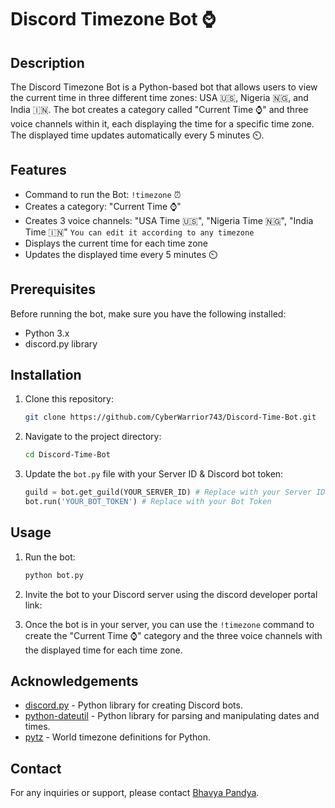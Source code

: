 # Discord Timezone Bot ⌚

## Description

The Discord Timezone Bot is a Python-based bot that allows users to view the current time in three different time zones: USA 🇺🇸, Nigeria 🇳🇬, and India 🇮🇳. The bot creates a category called "Current Time ⌚" and three voice channels within it, each displaying the time for a specific time zone. The displayed time updates automatically every 5 minutes ⏲️.

## Features

- Command to run the Bot: `!timezone` ⏰
- Creates a category: "Current Time ⌚"
- Creates 3 voice channels: "USA Time 🇺🇸", "Nigeria Time 🇳🇬", "India Time 🇮🇳" `You can edit it according to any timezone`
- Displays the current time for each time zone
- Updates the displayed time every 5 minutes ⏲️

## Prerequisites

Before running the bot, make sure you have the following installed:

- Python 3.x
- discord.py library

## Installation

1. Clone this repository:

   ```bash
   git clone https://github.com/CyberWarrior743/Discord-Time-Bot.git
   ```

2. Navigate to the project directory:

   ```bash
   cd Discord-Time-Bot
   ```

3. Update the `bot.py` file with your Server ID & Discord bot token:

   ```python
   guild = bot.get_guild(YOUR_SERVER_ID) # Replace with your Server ID
   bot.run('YOUR_BOT_TOKEN') # Replace with your Bot Token
   ```

## Usage

1. Run the bot:

   ```bash
   python bot.py
   ```

2. Invite the bot to your Discord server using the discord developer portal link:

3. Once the bot is in your server, you can use the `!timezone` command to create the "Current Time ⌚" category and the three voice channels with the displayed time for each time zone.

## Acknowledgements

- [discord.py](https://discordpy.readthedocs.io/) - Python library for creating Discord bots.
- [python-dateutil](https://dateutil.readthedocs.io/) - Python library for parsing and manipulating dates and times.
- [pytz](https://pypi.org/project/pytz/) - World timezone definitions for Python.

## Contact

For any inquiries or support, please contact [Bhavya Pandya](mailto:bhavyapandya07@gmail.com).
